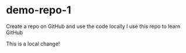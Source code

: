 # demo-repo-1
Create a repo on GitHub and use the code locally
I use this repo to learn GitHub

This is a local change!